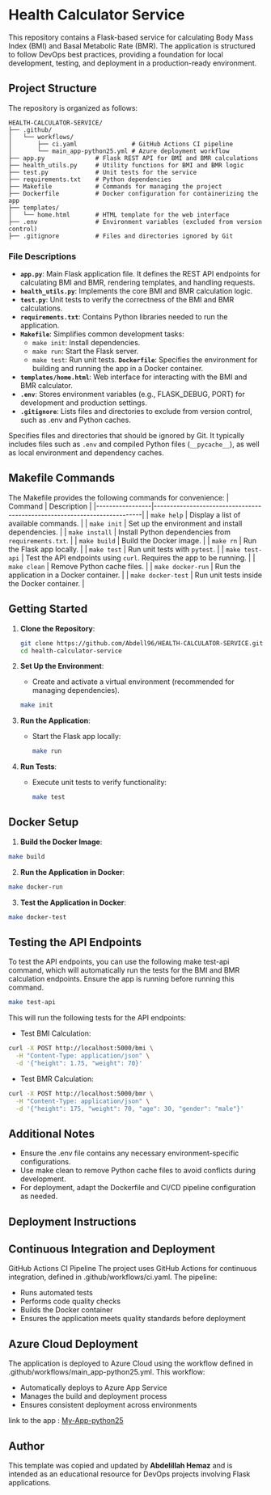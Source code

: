 # Health Calculator Service

This repository contains a Flask-based service for calculating Body Mass Index (BMI) and Basal Metabolic Rate (BMR). The application is structured to follow DevOps best practices, providing a foundation for local development, testing, and deployment in a production-ready environment.

## Project Structure

The repository is organized as follows:

```plaintext
HEALTH-CALCULATOR-SERVICE/
├── .github/
│   └── workflows/
│       ├── ci.yaml               # GitHub Actions CI pipeline
│       └── main_app-python25.yml # Azure deployment workflow
├── app.py              # Flask REST API for BMI and BMR calculations
├── health_utils.py     # Utility functions for BMI and BMR logic
├── test.py             # Unit tests for the service
├── requirements.txt    # Python dependencies
├── Makefile            # Commands for managing the project
├── Dockerfile          # Docker configuration for containerizing the app
├── templates/
│   └── home.html       # HTML template for the web interface
├── .env                # Environment variables (excluded from version control)
├── .gitignore          # Files and directories ignored by Git

```

### File Descriptions

- **`app.py`**: Main Flask application file. It defines the REST API endpoints for calculating BMI and BMR, rendering templates, and handling requests.
- **`health_utils.py`**: Implements the core BMI and BMR calculation logic.
- **`test.py`**: Unit tests to verify the correctness of the BMI and BMR calculations.
- **`requirements.txt`**: Contains Python libraries needed to run the application.
- **`Makefile`**: Simplifies common development tasks:
    - `make init`: Install dependencies.
    - `make run`: Start the Flask server.
    - `make test`: Run unit tests.
**`Dockerfile`**: Specifies the environment for building and running the app in a Docker container.
- **`templates/home.html`**: Web interface for interacting with the BMI and BMR calculator.
- **`.env`**:  Stores environment variables (e.g., FLASK_DEBUG, PORT) for development and production settings.
- **`.gitignore`**: Lists files and directories to exclude from version control, such as .env and Python caches.

 Specifies files and directories that should be ignored by Git. It typically includes files such as `.env` and compiled Python files (`__pycache__`), as well as local environment and dependency caches.

## Makefile Commands
The Makefile provides the following commands for convenience:
| Command         | Description                                                              |
|-----------------|--------------------------------------------------------------------------|
| `make help`     | Display a list of available commands.                                    |
| `make init`     | Set up the environment and install dependencies.                         |
| `make install`  | Install Python dependencies from `requirements.txt`.                     |
| `make build`    | Build the Docker image.                                                  |
| `make rn`       | Run the Flask app locally.                                               |
| `make test`     | Run unit tests with `pytest`.                                            |
| `make test-api` | Test the API endpoints using `curl`. Requires the app to be running.     |
| `make clean`    | Remove Python cache files.                                               |
| `make docker-run` | Run the application in a Docker container.                            |
| `make docker-test` | Run unit tests inside the Docker container.                          |


## Getting Started

1. **Clone the Repository**:
   ```bash
   git clone https://github.com/Abdell96/HEALTH-CALCULATOR-SERVICE.git
   cd health-calculator-service
   ```

2. **Set Up the Environment**:
   - Create and activate a virtual environment (recommended for managing dependencies).
   ```bash
   make init
   ```

3. **Run the Application**:
   - Start the Flask app locally:
     ```bash
     make run
     ```

4. **Run Tests**:
   - Execute unit tests to verify functionality:
     ```bash
     make test
     ```

##  Docker Setup

1. **Build the Docker Image**:

 ```bash
 make build
 ```

2. **Run the Application in Docker**:

```bash
make docker-run
```
3. **Test the Application in Docker**:

```bash
make docker-test
```

## Testing the API Endpoints
To test the API endpoints, you can use the following make test-api command, which will automatically run the tests for the BMI and BMR calculation endpoints. Ensure the app is running before running this command.

```bash
make test-api
```
This will run the following tests for the API endpoints:

  - Test BMI Calculation:

```bash
curl -X POST http://localhost:5000/bmi \
  -H "Content-Type: application/json" \
  -d '{"height": 1.75, "weight": 70}'
```

  - Test BMR Calculation:

```bash
curl -X POST http://localhost:5000/bmr \
  -H "Content-Type: application/json" \
  -d '{"height": 175, "weight": 70, "age": 30, "gender": "male"}'
```

## Additional Notes

- Ensure the .env file contains any necessary environment-specific configurations.
- Use make clean to remove Python cache files to avoid conflicts during development.
- For deployment, adapt the Dockerfile and CI/CD pipeline configuration as needed.


## Deployment Instructions

## Continuous Integration and Deployment
GitHub Actions CI Pipeline
The project uses GitHub Actions for continuous integration, defined in .github/workflows/ci.yaml. The pipeline:

- Runs automated tests
- Performs code quality checks
- Builds the Docker container
- Ensures the application meets quality standards before deployment

## Azure Cloud Deployment
The application is deployed to Azure Cloud using the workflow defined in .github/workflows/main_app-python25.yml. This workflow:

- Automatically deploys to Azure App Service
- Manages the build and deployment process
- Ensures consistent deployment across environments

link to the app : [My-App-python25](https://app-python25-ehcpcchabwfkhzdx.francecentral-01.azurewebsites.net/)

## Author

This template was copied and updated by **Abdelillah Hemaz** and is intended as an educational resource for DevOps projects involving Flask applications.
